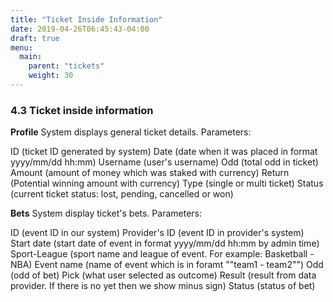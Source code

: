 ```yaml
---
title: "Ticket Inside Information"
date: 2019-04-26T06:45:43-04:00
draft: true
menu:
  main:
    parent: "tickets"
    weight: 30
---
```


### 4.3 Ticket inside information

**Profile**
System displays general ticket details. Parameters:

ID (ticket ID generated by system)
Date (date when it was placed in format yyyy/mm/dd hh:mm)
Username (user's username)
Odd (total odd in ticket)
Amount (amount of money which was staked with currency)
Return (Potential winning amount with currency)
Type (single or multi ticket)
Status (current ticket status: lost, pending, cancelled or won)

**Bets**
System display ticket's bets. Parameters:

ID (event ID in our system)
Provider's ID (event ID in provider's system)
Start date (start date of event in format yyyy/mm/dd hh:mm by admin time)
Sport-League (sport name and league of event. For example: Basketball - NBA)
Event name (name of event which is in foramt ""team1 - team2"")
Odd (odd of bet)
Pick (what user selected as outcome)
Result (result from data provider. If there is no yet then we show minus sign)
Status (status of bet)
